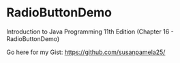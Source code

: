 # RadioButtonDemo
Introduction to Java Programming 11th Edition (Chapter 16 - RadioButtonDemo)

Go here for my Gist:
https://github.com/susanpamela25/
